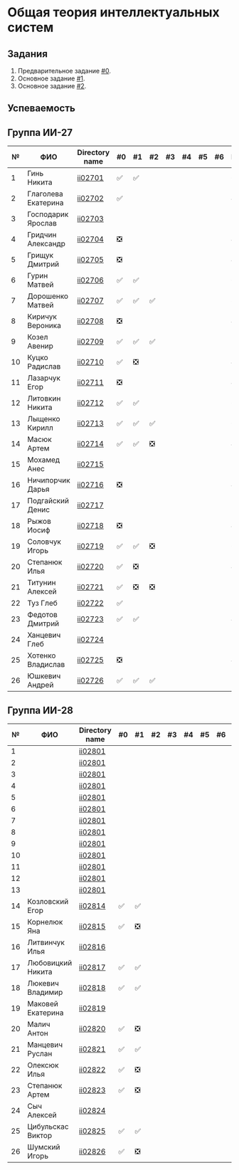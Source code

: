 # Общая теория интеллектуальных систем

## Задания

1. Предварительное задание [#0](./tasks/task_00/readme.md).
2. Основное задание [#1](./tasks/task_01/readme.md).
3. Основное задание [#2](./tasks/task_02/readme.md).

## Успеваемость

## Группа ИИ-27
| №  | ФИО                               | Directory name              | #0 | #1  | #2 | #3 | #4 | #5 | #6 | Рейтинги |
|----|-----------------------------------|-----------------------------|----|-----|----|----|----|----|----|---------|
| 1  |Гинь Никита                        |[ii02701](./trunk/ii02701/)  | ✅ | ✅ |    |    |    |    |    | 6 4      |
| 2  |Глаголева Екатерина                |[ii02702](./trunk/ii02702/)  | ✅ |    |    |    |    |    |    | 4 2     |
| 3  |Господарик Ярослав                 |[ii02703](./trunk/ii02703/)  |    |    |    |    |    |    |    | 2 2      |
| 4  |Гридчин Александр                  |[ii02704](./trunk/ii02704/)  | ❎ |    |    |    |    |    |    | 4 2      |
| 5  |Грищук Дмитрий                     |[ii02705](./trunk/ii02705/)  | ❎ |    |    |    |    |    |    | 4 2     |
| 6  |Гурин Матвей                       |[ii02706](./trunk/ii02706/)  | ✅ | ✅ |    |    |    |    |    | 6 2     |
| 7  |Дорошенко Матвей                   |[ii02707](./trunk/ii02707/)  | ✅ | ✅ | ✅ |    |    |    |    | 8 8    |
| 8  |Киричук Вероника                   |[ii02708](./trunk/ii02708/)  | ❎ |    |    |    |    |    |    | 4 2    |
| 9  |Козел Авенир                       |[ii02709](./trunk/ii02709/)  | ✅ | ✅ | ✅ |    |    |    |    | 5 7    |
| 10 |Куцко Радислав                     |[ii02710](./trunk/ii02710/)  | ✅ | ❎ |    |    |    |    |    | 4 4    |
| 11 |Лазарчук Егор                      |[ii02711](./trunk/ii02711/)  | ❎ |    |    |    |    |    |    | 4 2    |
| 12 |Литовкин Никита                    |[ii02712](./trunk/ii02712/)  | ✅ | ✅ |    |    |    |    |    | 6 2   |
| 13 |Лыщенко Кирилл                     |[ii02713](./trunk/ii02713/)  | ✅ | ✅ | ✅ |    |    |    |    | 6 7   |
| 14 |Масюк Артем                        |[ii02714](./trunk/ii02714/)  | ✅ | ✅ | ❎ |    |    |    |    | 4 5    |
| 15 |Мохамед Анес                       |[ii02715](./trunk/ii02715/)  |    |    |    |    |    |    |    | 2 2    |
| 16 |Ничипорчик Дарья                   |[ii02716](./trunk/ii02716/)  | ❎ |    |    |    |    |    |    | 4 2    |
| 17 |Подгайский Денис                   |[ii02717](./trunk/ii02717/)  |    |    |    |    |    |    |    | 2 2   |
| 18 |Рыжов Иосиф                        |[ii02718](./trunk/ii02718/)  | ❎ |    |    |    |    |    |    | 4 2   |
| 19 |Соловчук Игорь                     |[ii02719](./trunk/ii02719/)  | ✅ | ✅ | ❎ |    |    |    |   | 6 6    |
| 20 |Степанюк Илья                      |[ii02720](./trunk/ii02720/)  | ✅ | ❎ |    |    |    |    |    | 4 4    |
| 21 |Титунин Алексей                    |[ii02721](./trunk/ii02721/)  | ✅ | ❎ | ❎ |    |    |    |    | 2 4    |
| 22 |Туз Глеб                           |[ii02722](./trunk/ii02722/)  | ✅ |    |    |    |    |    |    | 5 2   |
| 23 |Федотов Дмитрий                    |[ii02723](./trunk/ii02723/)  | ✅ | ✅ |    |    |    |    |    | 4 4    |
| 24 |Ханцевич Глеб                      |[ii02724](./trunk/ii02724/)  |    |    |    |    |    |    |    | 2 2    |
| 25 |Хотенко Владислав                  |[ii02725](./trunk/ii02725/)  | ❎ |    |    |    |    |    |    | 4 2   |
| 26 |Юшкевич Андрей                     |[ii02726](./trunk/ii02726/)  | ✅ | ✅ | ✅ |    |    |    |    | 5 8    |


## Группа ИИ-28
  
| №  | ФИО                               | Directory name               | #0 | #1 | #2 | #3 | #4 | #5 | #6 | Рейтинг |
|----|-----------------------------------|------------------------------|----|----|----|----|----|----|----|---------|
| 1  |                                   |[ii02801](./trunk/ii02801/)   |    |    |    |    |    |    |    |         |
| 2  |                                   |[ii02801](./trunk/ii02801/)   |    |    |    |    |    |    |    |         |
| 3  |                                   |[ii02801](./trunk/ii02801/)   |    |    |    |    |    |    |    |         |
| 4  |                                   |[ii02801](./trunk/ii02801/)   |    |    |    |    |    |    |    |         |
| 5  |                                   |[ii02801](./trunk/ii02801/)   |    |    |    |    |    |    |    |         |
| 6  |                                   |[ii02801](./trunk/ii02801/)   |    |    |    |    |    |    |    |         |
| 7  |                                   |[ii02801](./trunk/ii02801/)   |    |    |    |    |    |    |    |         |
| 8  |                                   |[ii02801](./trunk/ii02801/)   |    |    |    |    |    |    |    |         |
| 9  |                                   |[ii02801](./trunk/ii02801/)   |    |    |    |    |    |    |    |         |
| 10 |                                   |[ii02801](./trunk/ii02801/)   |    |    |    |    |    |    |    |         |
| 11 |                                   |[ii02801](./trunk/ii02801/)   |    |    |    |    |    |    |    |         |
| 12 |                                   |[ii02801](./trunk/ii02801/)   |    |    |    |    |    |    |    |         |
| 13 |                                   |[ii02801](./trunk/ii02801/)   |    |    |    |    |    |    |    |         |
| 14 |Козловский Егор                    |[ii02814](./trunk/ii02814/)   | ✅ | ✅ |    |    |    |    |    | 8      |
| 15 |Корнелюк Яна                       |[ii02815](./trunk/ii02815/)   | ✅ | ❎ |    |    |    |    |    | 6      |
| 16 |Литвинчук Илья                     |[ii02816](./trunk/ii02816/)   |    |    |    |    |    |    |    | 2      |
| 17 |Любовицкий Никита                  |[ii02817](./trunk/ii02817/)   | ✅ | ✅ |    |    |    |    |    | 8     |
| 18 |Люкевич Владимир                   |[ii02818](./trunk/ii02818/)   | ✅ | ✅ |    |    |    |    |    | 8     |
| 19 |Маковей Екатерина                  |[ii02819](./trunk/ii02819/)   |    |     |    |    |    |    |    | 2     |
| 20 |Малич Антон                        |[ii02820](./trunk/ii02820/)   | ✅ | ❎ |    |    |    |    |    | 6     |
| 21 |Манцевич Руслан                    |[ii02821](./trunk/ii02821/)   | ✅ | ✅ |    |    |    |    |    | 8     |
| 22 |Олексюк Илья                       |[ii02822](./trunk/ii02822/)   | ✅ | ❎ |    |    |    |    |    | 6     |
| 23 |Степанюк Артем                     |[ii02823](./trunk/ii02823/)   | ✅ | ❎ |    |    |    |    |    | 6     |
| 24 |Сыч Алексей                        |[ii02824](./trunk/ii02824/)   |    |    |    |    |    |    |    | 2     |
| 25 |Цибульскас Виктор                  |[ii02825](./trunk/ii02825/)   | ✅ |✅ |    |    |    |    |    | 8     |
| 26 |Шумский Игорь                      |[ii02826](./trunk/ii02826/)   | ✅  | ❎ |    |    |    |    |   | 6     |
